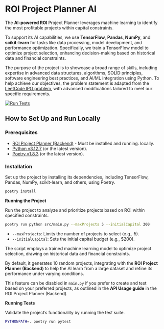# ROI Project Planner AI

The **AI-powered ROI** Project Planner leverages machine learning to identify the most profitable projects within
capital constraints.

To support its AI capabilities, we use **TensorFlow**, **Pandas**, **NumPy**, and **scikit-learn** for tasks like data
processing, model development, and performance optimization. Specifically, we train a TensorFlow model to optimize
project selection, enhancing decision-making based on historical data and financial constraints.

The purpose of the project is to showcase a broad range of skills, including expertise in advanced data structures, algorithms, SOLID principles, software engineering best practices, and AI/ML integration using Python. To help achieve our objectives, the problem statement is adapted from the [LeetCode IPO problem](https://leetcode.com/problems/ipo), with advanced modifications tailored to meet our specific requirements.

[![Run Tests](https://github.com/ranzyblessings/roi-project-planner-ai/actions/workflows/build-and-test.yaml/badge.svg)](https://github.com/ranzyblessings/roi-project-planner-ai/actions/workflows/build-and-test.yaml)

## How to Set Up and Run Locally

### Prerequisites

- [ROI Project Planner (Backend)](https://github.com/ranzyblessings/roi-project-planner) - Must be installed and running.
  locally.
- [Python v3.12.7](https://www.python.org/) (or the latest version).
- [Poetry v1.8.3](https://python-poetry.org/docs/) (or the latest version).

### Installation

Set up the project by installing its dependencies, including TensorFlow, Pandas, NumPy, scikit-learn, and others, using
Poetry.

```bash
poetry install
```

**Running the Project**

Run the project to analyze and prioritize projects based on ROI within specified constraints.

```bash
poetry run python src/main.py --maxProjects 5 --initialCapital 200
```

- `--maxProjects`: Limits the number of projects to select (e.g., 5).
- `--initialCapital`: Sets the initial capital budget (e.g., $200).

The script employs a trained machine learning model to optimize project selection, drawing on historical data and
financial constraints.

By default, it generates 10 random projects, integrating with the **ROI Project Planner (Backend)** to help the AI learn from a large dataset and refine its performance under varying conditions.

This feature can be disabled in `main.py` if you prefer to create and test based on your preferred projects, as outlined in the **API Usage guide** in the ROI Project Planner (Backend).

**Running Tests**

Validate the project’s functionality by running the test suite.

```bash
PYTHONPATH=. poetry run pytest
```
